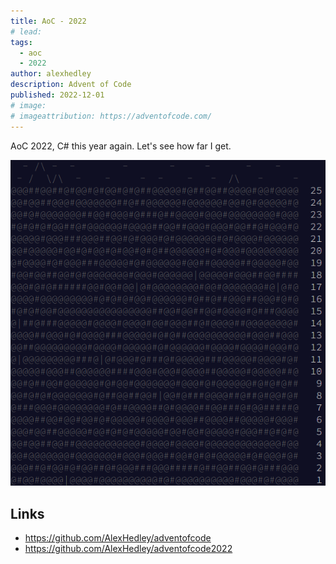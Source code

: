 ```yaml
---
title: AoC - 2022
# lead:
tags:
  - aoc
  - 2022
author: alexhedley
description: Advent of Code
published: 2022-12-01
# image:
# imageattribution: https://adventofcode.com/
---
```


<!-- # Advent of Code - 2022 -->

<?# Markdown ?>
<?!^ "./../includes/posts/aoc.md" /?>
<?#/ Markdown ?>

AoC 2022, C# this year again. Let's see how far I get.

![2022](images/aoc/aoc_2022.png "2022")

## Links

- https://github.com/AlexHedley/adventofcode
- https://github.com/AlexHedley/adventofcode2022
